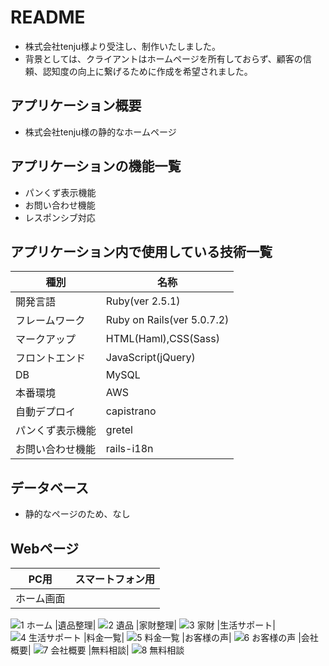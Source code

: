 # README

- 株式会社tenju様より受注し、制作いたしました。
- 背景としては、クライアントはホームページを所有しておらず、顧客の信頼、認知度の向上に繋げるために作成を希望されました。

## アプリケーション概要

- 株式会社tenju様の静的なホームページ


## アプリケーションの機能一覧

- パンくず表示機能
- お問い合わせ機能
- レスポンシブ対応

## アプリケーション内で使用している技術一覧
|種別|名称|
|------|----|
|開発言語|Ruby(ver 2.5.1)|
|フレームワーク|Ruby on Rails(ver 5.0.7.2)|
|マークアップ|HTML(Haml),CSS(Sass)|
|フロントエンド|JavaScript(jQuery)|
|DB|MySQL|
|本番環境|AWS|
|自動デプロイ|capistrano|
|パンくず表示機能|gretel|
|お問い合わせ機能|rails-i18n|

## データベース

- 静的なページのため、なし

## Webページ
|PC用|スマートフォン用|
|---|---|
|ホーム画面|
![1 ホーム](https://user-images.githubusercontent.com/54468465/80168623-4b60d700-861e-11ea-90b2-d256cc62913e.png)
|遺品整理|
![2 遺品](https://user-images.githubusercontent.com/54468465/80169087-81528b00-861f-11ea-857d-609ac57e4496.png)
|家財整理|
![3 家財](https://user-images.githubusercontent.com/54468465/80169137-a3e4a400-861f-11ea-8343-4f3c94a0555e.png)
|生活サポート|
![4 生活サポート](https://user-images.githubusercontent.com/54468465/80169145-aa731b80-861f-11ea-8085-d8518c4f7c03.png)
|料金一覧|
![5 料金一覧](https://user-images.githubusercontent.com/54468465/80169148-acd57580-861f-11ea-9a19-f386f4e4a7bb.png)
|お客様の声|
![6 お客様の声](https://user-images.githubusercontent.com/54468465/80169151-ae06a280-861f-11ea-840b-e0c563c8e4cd.png)
|会社概要|
![7 会社概要](https://user-images.githubusercontent.com/54468465/80169153-af37cf80-861f-11ea-9e23-f34cf73fc458.png)
|無料相談|
![8 無料相談](https://user-images.githubusercontent.com/54468465/80169156-afd06600-861f-11ea-892a-6f2f5dfe2641.png)